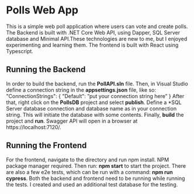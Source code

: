 # Polls Web App

This is a simple web poll application where users can vote and create polls. The Backend is built with .NET Core Web API, using Dapper, SQL Server database and Minimal API.These technologies are new to me, but I enjoyed experimenting and learning them. The frontend is built with React using Typescript.

## Running the Backend

In order to build the backend, run the **PollAPI.sln** file. Then, in Visual Studio define a connection string in the **appsettings.json** file, like so:   
"ConnectionStrings": {
    "Default": ”put your connection string here”
  } 
After that, right click on the **PollsDB** project and select **publish**. Define a *SQL Server database connection and database name as in your connection string. This will initiate the database with some contents. 
Finally, **build** the project and **run**. Swagger API will open in a browser at https://localhost:7120/.

## Running the Frontend

For the frontend, navigate to the directory and run npm install. NPM package manager required. Then run: **npm start** to start the project. There are also a few e2e tests, which can be run with a command: **npm run cypress**. Both the backend and frontend need to be running while running the tests. I created and used an additional test database for the testing.

